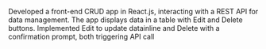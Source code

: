Developed a front-end CRUD app in React.js, interacting with a REST API for data management. The app displays data in a table with Edit and Delete buttons. Implemented Edit to update datainline and Delete with a confirmation prompt, both triggering API call
